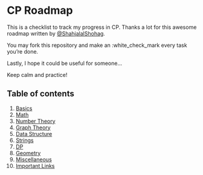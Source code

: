 # CP Roadmap

This is a checklist to track my progress in CP. Thanks a lot for this awesome roadmap written by [@ShahjalalShohag](https://github.com/ShahjalalShohag).

You may fork this repository and make an :white_check_mark every task you’re done.

Lastly, I hope it could be useful for someone...

Keep calm and practice!

## Table of contents

1. [Basics](content/Basics.md)
2. [Math](content/Math.md)
3. [Number Theory](content/NumberTheory.md)
4. [Graph Theory](content/GraphTheory.md)
5. [Data Structure](content/DataStructure.md)
6. [Strings](content/Strings.md)
7. [DP](content/DP.md)
8. [Geometry](content/Geometry.md)
9. [Miscellaneous](content/Miscellaneous.md) 
10. [Important Links](content/ImportantLinks.md)
